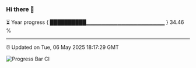 ### Hi there 👋

⏳ Year progress { ██████████▁▁▁▁▁▁▁▁▁▁▁▁▁▁▁▁▁▁▁▁ } 34.46 %

---

⏰ Updated on Tue, 06 May 2025 18:17:29 GMT

![Progress Bar CI](https://github.com/code-lakshay/GitHub-Actions-Demo/workflows/Progress%20Bar%20CI/badge.svg)
